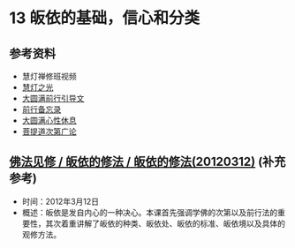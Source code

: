# 13 皈依的基础，信心和分类

## 参考资料

- 慧灯禅修班视频
- [慧灯之光](/books/b4/4-01)
- [大圆满前行引导文](/books/dymqx#一皈依)
- [前行备忘录](/refs/qxbwl/#一-皈依)
- [大圆满心性休息](/refs/dymxxxx/dymxxxx-gs2#第六品-皈依)
- [菩提道次第广论](/refs/ptdcdgl/2#子一趣入圣教最胜之门净修归依分四-由依何事为归依因--由依彼故所归之境--由何道理而正归依--既归依已所学次第)

## [佛法见修 / 皈依的修法 / 皈依的修法(20120312)](https://www.fohuifayu.com/index.php/huideng-jiangtang/fofa-jianxiu/guiyi-de-xiufa/741-l12001) (补充参考)

- 时间：2012年3月12日
- 概述：皈依是发自内心的一种决心。本课首先强调学佛的次第以及前行法的重要性，其次着重讲解了皈依的种类、皈依处、皈依的标准、皈依境以及具体的观修方法。